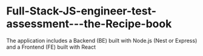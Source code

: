# Full-Stack-JS-engineer-test-assessment---the-Recipe-book
The application includes a Backend (BE) built with Node.js (Nest or Express) and a Frontend (FE) built with React
